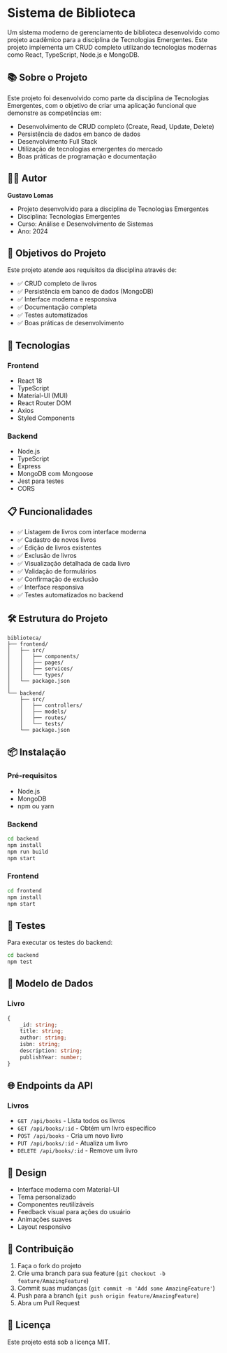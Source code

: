# Sistema de Biblioteca

Um sistema moderno de gerenciamento de biblioteca desenvolvido como projeto acadêmico para a disciplina de Tecnologias Emergentes. Este projeto implementa um CRUD completo utilizando tecnologias modernas como React, TypeScript, Node.js e MongoDB.

## 📚 Sobre o Projeto

Este projeto foi desenvolvido como parte da disciplina de Tecnologias Emergentes, com o objetivo de criar uma aplicação funcional que demonstre as competências em:
- Desenvolvimento de CRUD completo (Create, Read, Update, Delete)
- Persistência de dados em banco de dados
- Desenvolvimento Full Stack
- Utilização de tecnologias emergentes do mercado
- Boas práticas de programação e documentação

## 👨‍💻 Autor

**Gustavo Lomas**
- Projeto desenvolvido para a disciplina de Tecnologias Emergentes
- Disciplina: Tecnologias Emergentes
- Curso: Análise e Desenvolvimento de Sistemas
- Ano: 2024

## 🎯 Objetivos do Projeto

Este projeto atende aos requisitos da disciplina através de:
- ✅ CRUD completo de livros
- ✅ Persistência em banco de dados (MongoDB)
- ✅ Interface moderna e responsiva
- ✅ Documentação completa
- ✅ Testes automatizados
- ✅ Boas práticas de desenvolvimento

## 🚀 Tecnologias

### Frontend
- React 18
- TypeScript
- Material-UI (MUI)
- React Router DOM
- Axios
- Styled Components

### Backend
- Node.js
- TypeScript
- Express
- MongoDB com Mongoose
- Jest para testes
- CORS

## 📋 Funcionalidades

- ✅ Listagem de livros com interface moderna
- ✅ Cadastro de novos livros
- ✅ Edição de livros existentes
- ✅ Exclusão de livros
- ✅ Visualização detalhada de cada livro
- ✅ Validação de formulários
- ✅ Confirmação de exclusão
- ✅ Interface responsiva
- ✅ Testes automatizados no backend

## 🛠️ Estrutura do Projeto

```
biblioteca/
├── frontend/
│   ├── src/
│   │   ├── components/
│   │   ├── pages/
│   │   ├── services/
│   │   └── types/
│   └── package.json
│
└── backend/
    ├── src/
    │   ├── controllers/
    │   ├── models/
    │   ├── routes/
    │   └── tests/
    └── package.json
```

## 📦 Instalação

### Pré-requisitos
- Node.js
- MongoDB
- npm ou yarn

### Backend
```bash
cd backend
npm install
npm run build
npm start
```

### Frontend
```bash
cd frontend
npm install
npm start
```

## 🧪 Testes

Para executar os testes do backend:
```bash
cd backend
npm test
```

## 📝 Modelo de Dados

### Livro
```typescript
{
    _id: string;
    title: string;
    author: string;
    isbn: string;
    description: string;
    publishYear: number;
}
```

## 🌐 Endpoints da API

### Livros
- `GET /api/books` - Lista todos os livros
- `GET /api/books/:id` - Obtém um livro específico
- `POST /api/books` - Cria um novo livro
- `PUT /api/books/:id` - Atualiza um livro
- `DELETE /api/books/:id` - Remove um livro

## 🎨 Design

- Interface moderna com Material-UI
- Tema personalizado
- Componentes reutilizáveis
- Feedback visual para ações do usuário
- Animações suaves
- Layout responsivo

## 👥 Contribuição

1. Faça o fork do projeto
2. Crie uma branch para sua feature (`git checkout -b feature/AmazingFeature`)
3. Commit suas mudanças (`git commit -m 'Add some AmazingFeature'`)
4. Push para a branch (`git push origin feature/AmazingFeature`)
5. Abra um Pull Request

## 📄 Licença

Este projeto está sob a licença MIT. 